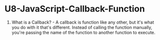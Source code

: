 # U8-JavaScript-Callback-Function
 
1. What is a Callback? - A callback is function like any other, but it's what you do with it that's different. Instead of calling the function manually, you're passing the name of the function to another function to execute.